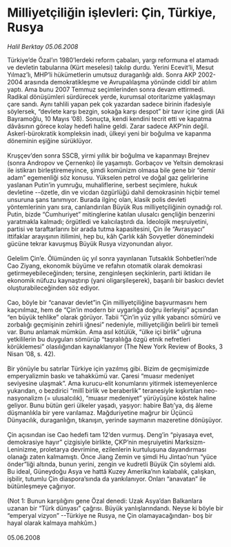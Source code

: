 # Milliyetçiliğin işlevleri: Çin, Türkiye, Rusya

*Halil Berktay 05.06.2008*

<div class="taraf_structure_2col_1zq">
<div class="margen_n">



 <p>Türkiye’de Özal’ın 1980’lerdeki reform çabaları, yargı reformuna el atamadı ve devletin tabularına (Kürt meselesi) takılıp durdu. Yerini Ecevit’li, Mesut Yılmaz’lı, MHP’li hükümetlerin umutsuz duraganlığı aldı. Sonra AKP 2002-2004 arasında demokratikleşme ve Avrupalılaşma yönünde ciddî bir atılım yaptı. Ama bunu 2007 Temmuz seçimlerinden sonra devam ettirmedi. Radikal dönüşümleri sürdürecek yerde, kurumsal otoritarizme yaklaşmayı çare sandı. Aynı tahlili yapan pek çok yazardan sadece birinin ifadesiyle söylersek, “devlete karşı bezgin, sokağa karşı despot” bir tavır içine girdi (Ali Bayramoğlu, 10 Mayıs ’08). Sonuçta, kendi kendini tecrit etti ve kapatma dâvâsının görece kolay hedefi haline geldi. Zarar sadece AKP’nin değil. Askerî-bürokratik kompleksin inadı, ülkeyi yeni bir boğulma ve kapanma döneminin eşiğine sürüklüyor. <br/>
<br/>
Kruşçev’den sonra SSCB, yirmi yıllık bir boğulma ve kapanmayı Brejnev (sonra Andropov ve Çernenko) ile yaşamıştı. Gorbaçov ve Yeltsin demokrasi ile istikrarı birleştiremeyince, şimdi komünizm olmasa bile gene bir “demir adam” egemenliği söz konusu. Yükselen petrol ve doğal gaz gelirlerine yaslanan Putin’in yumruğu, muhaliflerine, serbest seçimlere, hukuk devletine --özetle, din ve vicdan özgürlüğü dahil demokrasinin hiçbir temel unsuruna şans tanımıyor. Burada ilginç olan, klasik polis devleti yöntemlerinin yanı sıra, canlandırılan Büyük Rus milliyetçiliğinin oynadığı rol. Putin, bizde “Cumhuriyet” mitinglerine katılan ulusalcı gençliğin benzerini yaratmakla kalmadı; örgütledi ve kalıcılaştırdı da. İdeolojik meşruiyetini, partisi ve taraftarlarını bir arada tutma kapasitesini, Çin ile “Avrasyacı” ittifaklar arayışının itilimini, hep bu, kâh Çarlık kâh Sovyetler dönemindeki gücüne tekrar kavuşmuş Büyük Rusya vizyonundan alıyor.<br/>
<br/>
Gelelim Çin’e. Ölümünden üç yıl sonra yayınlanan Tutsaklık Sohbetleri’nde Cao Ziyang, ekonomik büyüme ve refahın otomatik olarak demokrasi getirmeyebileceğinden; tersine, zenginleşen seçkinlerin, parti iktidarı ile ekonomik nüfuzu kaynaştırıp (yani oligarşileşerek), başarılı bir baskıcı devlet oluşturabileceğinden söz ediyor. <br/>
<br/>
Cao, böyle bir “canavar devlet”in Çin milliyetçiliğine başvurmasını hem kaçınılmaz, hem de “Çin’in modern bir uygarlığa doğru ilerleyişi” açısından “en büyük tehlike” olarak görüyor. Tabii “Çin’in yüz yıllık yabancı sömürü ve zorbalığı geçmişinin zehirli iğnesi” nedeniyle, milliyetçiliğin belirli bir temeli var. Bunu anlamak mümkün. Ama asıl kötülük, “ülke içi birlik” uğruna yetkililerin bu duyguları sömürüp “taşralılığa özgü etnik nefretleri körüklemesi” olasılığından kaynaklanıyor (The New York Review of Books, 3 Nisan ’08, s. 42). <br/>
<br/>
Bir yönüyle bu satırlar Türkiye için yazılmış gibi. Bizim de geçmişimizde emperyalizmin baskı ve tahakkümü var. Çaresi “muasır medeniyet seviyesine ulaşmak”. Ama kurucu-elit konumlarını yitirmek istemeyenlerce yukarıdan, o bezdirici “millî birlik ve beraberlik” teranesiyle kışkırtılan neo-nasyonalizm (= ulusalcılık), “muasır medeniyet” yürüyüşüne köstek haline geliyor. Bunu bütün geri ülkeler yaşadı, yaşıyor: habire Batı’ya, dış âleme düşmanlıkla bir yere varılamaz. Mağduriyetine mağrur bir Üçüncü Dünyacılık, duraganlığın, tıkanışın, yerinde saymanın mazeretine dönüşüyor. <br/>
<br/>
Çin açısından ise Cao hedefi tam 12’den vurmuş. Deng’in “piyasaya evet, demokrasiye hayır” çizgisiyle birlikte, ÇKP’nin meşruiyetini Marksizm-Leninizme, proletarya devrimine, ezilenlerin kurtuluşuna dayandırması olanağı zaten kalmamıştı. Önce Jiang Zemin ve şimdi Hu Jintao’nun “yüce önder”liği altında, bunun yerini, zengin ve kudretli Büyük Çin söylemi aldı. Bu ideal, Güneydoğu Asya ve hattâ Kuzey Amerika’nın kalabalık, çalışkan, işbilir, tutumlu Çin diaspora’sında da yankılanıyor. Onları “anavatan” ile bütünleşmeye çağırıyor.<br/>
<br/>
 (Not 1: Bunun karşılığını gene Özal denedi: Uzak Asya’dan Balkanlara uzanan bir “Türk dünyası” çağrısı. Büyük yanlışlarındandı. Neyse ki böyle bir “emperyal vizyon” --Türkiye ne Rusya, ne Çin olamayacağından- boş bir hayal olarak kalmaya mahkûm.) <br/>
<br/>
05.06.2008</p>
<br/>
<br/>
<br/>



<br/>


<div id="taraf_not">
</div>

</div>


</div>
